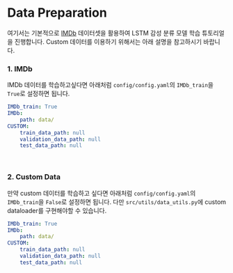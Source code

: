 # Data Preparation
여기서는 기본적으로 [IMDb](http://ai.stanford.edu/~amaas/data/sentiment/) 데이터셋을 활용하여 LSTM 감성 분류 모델 학습 튜토리얼을 진행합니다.
Custom 데이터를 이용하기 위해서는 아래 설명을 참고하시기 바랍니다.

### 1. IMDb
IMDb 데이터를 학습하고싶다면 아래처럼 `config/config.yaml`의 `IMDb_train`을 `True`로 설정하면 됩니다.
```yaml
IMDb_train: True       
IMDb:
    path: data/
CUSTOM:
    train_data_path: null
    validation_data_path: null
    test_data_path: null
```
<br>

### 2. Custom Data
만약 custom 데이터를 학습하고 싶다면 아래처럼 `config/config.yaml`의 `IMDb_train`을 `False`로 설정하면 됩니다.
다만 `src/utils/data_utils.py`에 custom dataloader를 구현해야할 수 있습니다.
```yaml
IMDb_train: True       
IMDb:
    path: data/
CUSTOM:
    train_data_path: null
    validation_data_path: null
    test_data_path: null
```